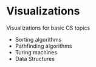 # Visualizations

Visualizations for basic CS topics

* Sorting algorithms
* Pathfinding algorithms
* Turing machines
* Data Structures
